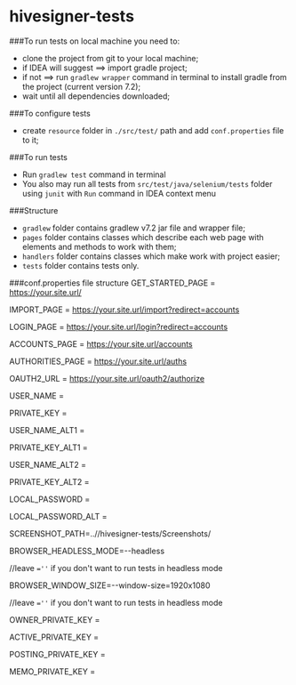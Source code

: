 # hivesigner-tests

###To run tests on local machine you need to:
* clone the project from git to your local machine;
* if IDEA will suggest ==> import gradle project;
* if not ==> run `gradlew wrapper` command in terminal to install gradle from the project (current version 7.2);
* wait until all dependencies downloaded;

###To configure tests
* create `resource` folder in `./src/test/` path and add `conf.properties` file to it;

###To run tests
* Run `gradlew test` command in terminal
* You also may run all tests from `src/test/java/selenium/tests` folder using `junit` with `Run` command in IDEA context menu

###Structure
* `gradlew` folder contains gradlew v7.2 jar file and wrapper file;
* `pages` folder contains classes which describe each web page with elements and methods to work with them;
* `handlers` folder contains classes which make work with project easier;
* `tests` folder contains tests only.

###conf.properties file structure
GET_STARTED_PAGE = https://your.site.url/

IMPORT_PAGE = https://your.site.url/import?redirect=accounts

LOGIN_PAGE = https://your.site.url/login?redirect=accounts

ACCOUNTS_PAGE = https://your.site.url/accounts

AUTHORITIES_PAGE = https://your.site.url/auths

OAUTH2_URL = https://your.site.url/oauth2/authorize

USER_NAME = 

PRIVATE_KEY = 

USER_NAME_ALT1 = 

PRIVATE_KEY_ALT1 = 

USER_NAME_ALT2 = 

PRIVATE_KEY_ALT2 = 

LOCAL_PASSWORD = 

LOCAL_PASSWORD_ALT =

SCREENSHOT_PATH=..//hivesigner-tests/Screenshots/

BROWSER_HEADLESS_MODE=--headless

//leave `=''` if you don't want to run tests in headless mode

BROWSER_WINDOW_SIZE=--window-size=1920x1080

//leave `=''` if you don't want to run tests in headless mode

OWNER_PRIVATE_KEY = 

ACTIVE_PRIVATE_KEY = 

POSTING_PRIVATE_KEY = 

MEMO_PRIVATE_KEY = 
